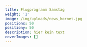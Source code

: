 ```yaml
---
title: Flugprogramm Samstag
weight: '1'
image: /img/uploads/news_hornet.jpg
positionx: 50
positiony: 50
description: hier kein text
coverImages: []
---
```

